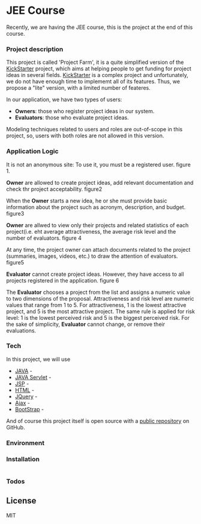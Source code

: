 # JEE Course
Recently, we are having the JEE course, this is the project at the end of this course.

### Project description
This project is called 'Project Farm', it is a quite simplified version of the [KickStarter] project, which aims at helping people to get funding for project ideas in several fields. [KickStarter] is a complex project and unfortunately, we do not have enough time to implememt all of its features. Thus, we propose a "lite" version, with a limited number of feateres.

In our application, we have two types of users: 
  - **Owners**: those who register project ideas in our system.
  - **Evaluators**: those who evaluate project ideas. 

Modeling techniques related to users and roles are out-of-scope in this project, so, users with both roles are not allowed in this version.

### Application Logic
It is not an anonymous site: To use it, you must be a registered user.
figure 1.

**Owner** are allowed to create project ideas, add relevant documentation and check thr project acceptability.
figure2

When the **Owner** starts a new idea, he or she must provide basic information about the project such as acronym, description, and budget.
figure3

**Owner** are allwed to view only their projects and related statistics of each project(i.e. eht average attractiveness, the average risk level and the number of evaluators.
figure 4

At any time, the project owner can attach documents related to the project (summaries, images, videos, etc.) to draw the attention of evaluators.
figure5

**Evaluator** cannot create project ideas. However, they have access to all projects registered in the application.
figure 6

The **Evaluator** chooses a project from the list and assigns a numeric value to two dimensions of the proposal. Attractiveness and risk level are numeric values that range from 1 to 5. For attractiveness, 1 is the lowest attractive project, and 5 is the most attractive project. The same rule is applied for risk level: 1 is the lowest perceived risk and 5 is the biggest perceived risk. For the sake of simplicity, **Evaluator** cannot change, or remove their evaluations.

### Tech
In this project, we will use

* [JAVA] - 
* [JAVA Servlet] - 
* [JSP] - 
* [HTML] - 
* [JQuery] - 
* [Ajax] - 
* [BootStrap] -

And of course this project itself is open source with a [public repository]
 on GitHub.
### Environment


### Installation

```sh

```

### Todos


License
----

MIT


   [KickStarter]: <https://www.kickstarter.com/>
   [public repository]: <https://www.kickstarter.com/>
   [JAVA]: <https://www.java.com/en/download/whatis_java.jsp>
   [JAVA Servlet]: <http://www.oracle.com/technetwork/java/index-jsp-135475.html>
   [JSP]: <http://www.oracle.com/technetwork/java/javaee/jsp/index.html>
   [HTML]: <http://www.w3schools.com/tags/default.asp>
   [JQuery]: <https://jquery.com/>
   [Ajax]: <http://api.jquery.com/jquery.ajax/>
   [BootStrap]: <http://getbootstrap.com/>
  
  
  



